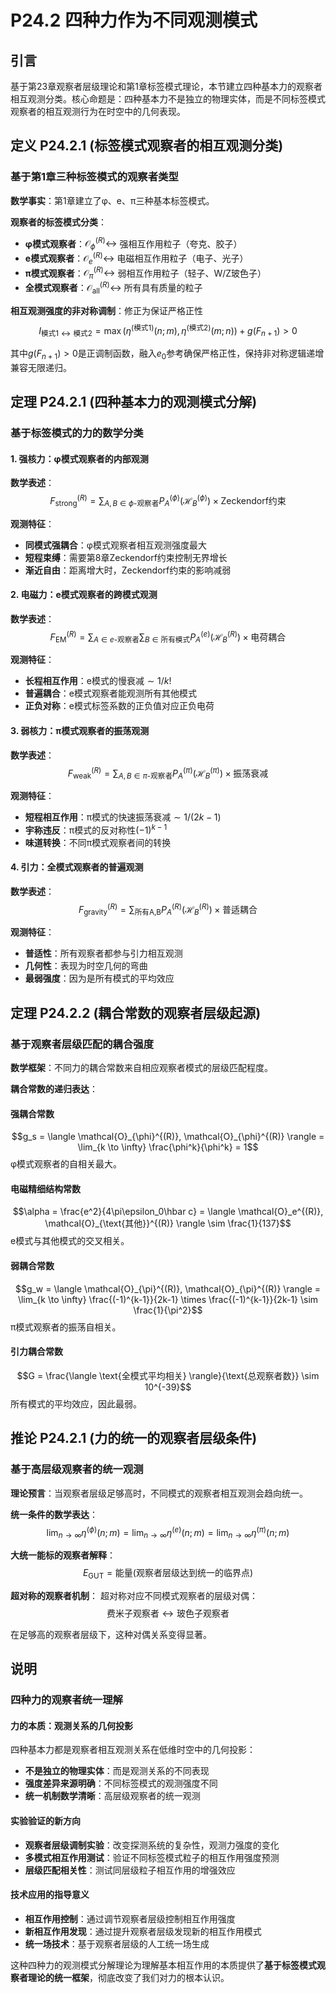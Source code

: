 # P24.2 四种力作为不同观测模式

## 引言

基于第23章观察者层级理论和第1章标签模式理论，本节建立四种基本力的观察者相互观测分类。核心命题是：四种基本力不是独立的物理实体，而是不同标签模式观察者的相互观测行为在时空中的几何表现。

## 定义 P24.2.1 (标签模式观察者的相互观测分类)

### 基于第1章三种标签模式的观察者类型

**数学事实**：第1章建立了φ、e、π三种基本标签模式。

**观察者的标签模式分类**：
- **φ模式观察者**：$\mathcal{O}_{\phi}^{(R)} \leftrightarrow$ 强相互作用粒子（夸克、胶子）
- **e模式观察者**：$\mathcal{O}_e^{(R)} \leftrightarrow$ 电磁相互作用粒子（电子、光子）
- **π模式观察者**：$\mathcal{O}_{\pi}^{(R)} \leftrightarrow$ 弱相互作用粒子（轻子、W/Z玻色子）
- **全模式观察者**：$\mathcal{O}_{\text{all}}^{(R)} \leftrightarrow$ 所有具有质量的粒子

**相互观测强度的非对称调制**：修正为保证严格正性
$$I_{\text{模式1} \leftrightarrow \text{模式2}} = \max(\eta^{(\text{模式1})}(n; m), \eta^{(\text{模式2})}(m; n)) + g(F_{n+1}) > 0$$

其中$g(F_{n+1}) > 0$是正调制函数，融入$e_0$参考确保严格正性，保持非对称逻辑递增兼容无限递归。

## 定理 P24.2.1 (四种基本力的观测模式分解)

### 基于标签模式的力的数学分类

#### **1. 强核力：φ模式观察者的内部观测**
**数学表述**：
$$F_{\text{strong}}^{(R)} = \sum_{A,B \in \phi\text{-观察者}} P_A^{(\phi)}(\mathcal{H}_B^{(\phi)}) \times \text{Zeckendorf约束}$$

**观测特征**：
- **同模式强耦合**：φ模式观察者相互观测强度最大
- **短程束缚**：需要第8章Zeckendorf约束控制无界增长
- **渐近自由**：距离增大时，Zeckendorf约束的影响减弱

#### **2. 电磁力：e模式观察者的跨模式观测**
**数学表述**：
$$F_{\text{EM}}^{(R)} = \sum_{A \in e\text{-观察者}} \sum_{B \in \text{所有模式}} P_A^{(e)}(\mathcal{H}_B^{(R)}) \times \text{电荷耦合}$$

**观测特征**：
- **长程相互作用**：e模式的慢衰减$\sim 1/k!$
- **普遍耦合**：e模式观察者能观测所有其他模式
- **正负对称**：e模式标签系数的正负值对应正负电荷

#### **3. 弱核力：π模式观察者的振荡观测**
**数学表述**：
$$F_{\text{weak}}^{(R)} = \sum_{A,B \in \pi\text{-观察者}} P_A^{(\pi)}(\mathcal{H}_B^{(\pi)}) \times \text{振荡衰减}$$

**观测特征**：
- **短程相互作用**：π模式的快速振荡衰减$\sim 1/(2k-1)$
- **宇称违反**：π模式的反对称性$(-1)^{k-1}$
- **味道转换**：不同π模式观察者间的转换

#### **4. 引力：全模式观察者的普遍观测**
**数学表述**：
$$F_{\text{gravity}}^{(R)} = \sum_{\text{所有A,B}} P_A^{(R)}(\mathcal{H}_B^{(R)}) \times \text{普适耦合}$$

**观测特征**：
- **普适性**：所有观察者都参与引力相互观测
- **几何性**：表现为时空几何的弯曲
- **最弱强度**：因为是所有模式的平均效应

## 定理 P24.2.2 (耦合常数的观察者层级起源)

### 基于观察者层级匹配的耦合强度

**数学框架**：不同力的耦合常数来自相应观察者模式的层级匹配程度。

**耦合常数的递归表达**：

#### **强耦合常数**
$$g_s = \langle \mathcal{O}_{\phi}^{(R)}, \mathcal{O}_{\phi}^{(R)} \rangle = \lim_{k \to \infty} \frac{\phi^k}{\phi^k} = 1$$
φ模式观察者的自相关最大。

#### **电磁精细结构常数**
$$\alpha = \frac{e^2}{4\pi\epsilon_0\hbar c} = \langle \mathcal{O}_e^{(R)}, \mathcal{O}_{\text{其他}}^{(R)} \rangle \sim \frac{1}{137}$$
e模式与其他模式的交叉相关。

#### **弱耦合常数**
$$g_w = \langle \mathcal{O}_{\pi}^{(R)}, \mathcal{O}_{\pi}^{(R)} \rangle = \lim_{k \to \infty} \frac{(-1)^{k-1}}{2k-1} \times \frac{(-1)^{k-1}}{2k-1} \sim \frac{1}{\pi^2}$$
π模式观察者的振荡自相关。

#### **引力耦合常数**
$$G = \frac{\langle \text{全模式平均相关} \rangle}{\text{总观察者数}} \sim 10^{-39}$$
所有模式的平均效应，因此最弱。

## 推论 P24.2.1 (力的统一的观察者层级条件)

### 基于高层级观察者的统一观测

**理论预言**：当观察者层级足够高时，不同模式的观察者相互观测会趋向统一。

**统一条件的数学表达**：
$$\lim_{n \to \infty} \eta^{(\phi)}(n; m) = \lim_{n \to \infty} \eta^{(e)}(n; m) = \lim_{n \to \infty} \eta^{(\pi)}(n; m)$$

**大统一能标的观察者解释**：
$$E_{\text{GUT}} = \text{能量}(\text{观察者层级达到统一的临界点})$$

**超对称的观察者机制**：
超对称对应不同模式观察者的层级对偶：
$$\text{费米子观察者} \leftrightarrow \text{玻色子观察者}$$

在足够高的观察者层级下，这种对偶关系变得显著。

## 说明

### **四种力的观察者统一理解**

#### **力的本质：观测关系的几何投影**
四种基本力都是观察者相互观测关系在低维时空中的几何投影：
- **不是独立的物理实体**：而是观测关系的不同表现
- **强度差异来源明确**：不同标签模式的观测强度不同
- **统一机制数学清晰**：高层级观察者的统一观测

#### **实验验证的新方向**
- **观察者层级调制实验**：改变探测系统的复杂性，观测力强度的变化
- **多模式相互作用测试**：验证不同标签模式粒子的相互作用强度预测
- **层级匹配相关性**：测试同层级粒子相互作用的增强效应

#### **技术应用的指导意义**
- **相互作用控制**：通过调节观察者层级控制相互作用强度
- **新相互作用发现**：通过提升观察者层级发现新的相互作用模式
- **统一场技术**：基于观察者层级的人工统一场生成

这种四种力的观测模式分解理论为理解基本相互作用的本质提供了**基于标签模式观察者理论的统一框架**，彻底改变了我们对力的根本认识。